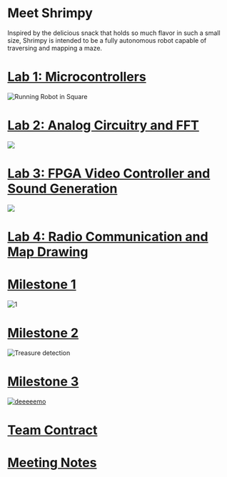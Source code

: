# Meet Shrimpy

Inspired by the delicious snack that holds so much flavor in such a small size, Shrimpy is intended to be a fully autonomous robot capable of traversing and mapping a maze.

# [Lab 1: Microcontrollers](lab1.md)
![Running Robot in Square](https://thumbs.gfycat.com/BlandRashElk-size_restricted.gif)

# [Lab 2: Analog Circuitry and FFT](lab2.md)
![](https://thumbs.gfycat.com/TalkativeYearlyArcticfox-size_restricted.gif)

# [Lab 3: FPGA Video Controller and Sound Generation](lab3.md)
![](https://i.imgur.com/ySxtBhZ.jpg)

# [Lab 4: Radio Communication and Map Drawing](lab4.md)

# [Milestone 1](milestone1.md)
![1](https://thumbs.gfycat.com/BlackandwhiteHonorableFirecrest-size_restricted.gif)

# [Milestone 2](milestone2.md)
![Treasure detection](https://media.giphy.com/media/26FeY66dbC8TEIIBq/giphy.gif)

# [Milestone 3](milestone3.md)
[![deeeeemo](https://i.imgur.com/z1V1OlN.png)](https://l.facebook.com/l.php?u=https%3A%2F%2Fyoutu.be%2FbeaNwDU7myo&h=ATMk15_mkxEEMS2NNmcqvEp4xnsGWUL7vO1sHba_yr-QNkjwsIK-B3J4OSpyPElof-jbdjnEwPJkDjTXjJqe6Kt9HBYpMMOIob_cE06iOtsI-HidNeBZa-G7BOW1fBmxOTINZ0XWhfk4zA)

# [Team Contract](teamcontract.md)


# [Meeting Notes](meetings.md)
